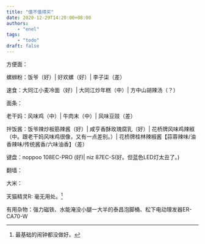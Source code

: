 ```yaml
---
title: "值不值得买"
date: 2020-12-29T14:20:00+08:00
authors:
    - "enel"
tags: 
    - "todo"
draft: false
---
```

方便面：

螺蛳粉：饭爷（好）| 好欢螺（好）| 李子柒（差）

速食：大同江小麦冷面（好）| 大同江炒年糕（中）| 方中山胡辣汤（？）

面条：

老干妈：风味鸡（中）| 牛肉末（中）| 风味豆豉（差）

拌饭酱：饭爷辣炒板筋辣酱（好）| 咸亨香酥玫瑰腐乳（好）|  花桥牌风味鸡辣椒（中。跟老干妈风味鸡很像，又有一点差别。）| 花桥牌桂林辣椒酱【蒜蓉辣味/油香辣味/传统酱香/六味油香】（差）

键盘：noppoo 108EC-PRO (好)| niz 87EC-S(好。但蓝色LED灯太丑了。)

翻墙：

大米：

天猫精灵R: 毫无用处。[^1]

有用杂物：强力磁铁、水能淹没小腿一大半的泰昌泡脚桶、松下电动理发器ER-CA70-W

[^1]: 最基础的闹钟都没做好。

<!-- todo：

添加链接，淘宝客、京粉 

-->
